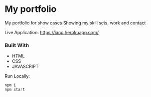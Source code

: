 # My portfolio
My portfolio for show cases
Showing my skill sets, work and contact



Live Application: https://iano.herokuapp.com/

### Built With

- HTML
- CSS
- JAVASCRIPT


Run Locally:

```
npm i 
npm start
```

